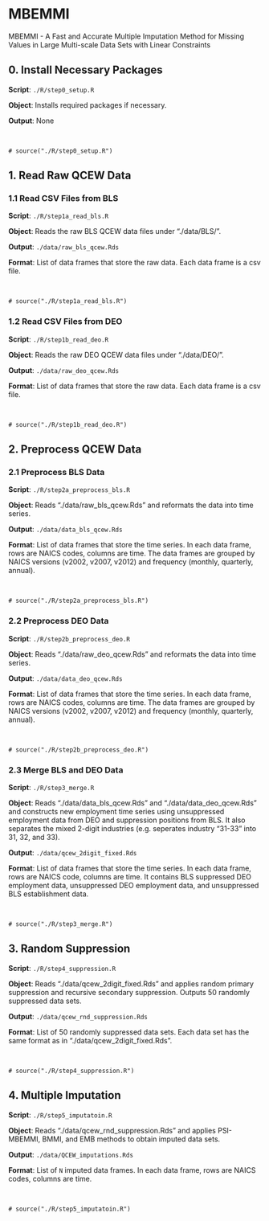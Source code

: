 # MBEMMI
MBEMMI - A Fast and Accurate Multiple Imputation Method for Missing Values in Large Multi-scale Data Sets with Linear Constraints

## 0. Install Necessary Packages

**Script**: `./R/step0_setup.R`

**Object**: Installs required packages if necessary.

**Output**: None

<br>

    # source("./R/step0_setup.R")

## 1. Read Raw QCEW Data

### 1.1 Read CSV Files from BLS

**Script**: `./R/step1a_read_bls.R`

**Object**: Reads the raw BLS QCEW data files under “./data/BLS/”.

**Output**: `./data/raw_bls_qcew.Rds`

**Format**: List of data frames that store the raw data. Each data frame
is a csv file.

<br>

    # source("./R/step1a_read_bls.R")

### 1.2 Read CSV Files from DEO

**Script**: `./R/step1b_read_deo.R`

**Object**: Reads the raw DEO QCEW data files under “./data/DEO/”.

**Output**: `./data/raw_deo_qcew.Rds`

**Format**: List of data frames that store the raw data. Each data frame
is a csv file.

<br>

    # source("./R/step1b_read_deo.R")

## 2. Preprocess QCEW Data

### 2.1 Preprocess BLS Data

**Script**: `./R/step2a_preprocess_bls.R`

**Object**: Reads “./data/raw\_bls\_qcew.Rds” and reformats the data
into time series.

**Output**: `./data/data_bls_qcew.Rds`

**Format**: List of data frames that store the time series. In each data
frame, rows are NAICS codes, columns are time. The data frames are
grouped by NAICS versions (v2002, v2007, v2012) and frequency (monthly,
quarterly, annual).

<br>

    # source("./R/step2a_preprocess_bls.R")

### 2.2 Preprocess DEO Data

**Script**: `./R/step2b_preprocess_deo.R`

**Object**: Reads “./data/raw\_deo\_qcew.Rds” and reformats the data
into time series.

**Output**: `./data/data_deo_qcew.Rds`

**Format**: List of data frames that store the time series. In each data
frame, rows are NAICS codes, columns are time. The data frames are
grouped by NAICS versions (v2002, v2007, v2012) and frequency (monthly,
quarterly, annual).

<br>

    # source("./R/step2b_preprocess_deo.R")

### 2.3 Merge BLS and DEO Data

**Script**: `./R/step3_merge.R`

**Object**: Reads “./data/data\_bls\_qcew.Rds” and
“./data/data\_deo\_qcew.Rds” and constructs new employment time series
using unsuppressed employment data from DEO and suppression positions
from BLS. It also separates the mixed 2-digit industries (e.g. seperates
industry “31-33” into 31, 32, and 33).

**Output**: `./data/qcew_2digit_fixed.Rds`

**Format**: List of data frames that store the time series. In each data
frame, rows are NAICS code, columns are time. It contains BLS suppressed
DEO employment data, unsuppressed DEO employment data, and unsuppressed
BLS establishment data.

<br>

    # source("./R/step3_merge.R")

## 3. Random Suppression

**Script**: `./R/step4_suppression.R`

**Object**: Reads “./data/qcew\_2digit\_fixed.Rds” and applies random
primary suppression and recursive secondary suppression. Outputs 50
randomly suppressed data sets.

**Output**: `./data/qcew_rnd_suppression.Rds`

**Format**: List of 50 randomly suppressed data sets. Each data set has
the same format as in “./data/qcew\_2digit\_fixed.Rds”.

<br>

    # source("./R/step4_suppression.R")

## 4. Multiple Imputation

**Script**: `./R/step5_imputatoin.R`

**Object**: Reads “./data/qcew\_rnd\_suppression.Rds” and applies
PSI-MBEMMI, BMMI, and EMB methods to obtain imputed data sets.

**Output**: `./data/QCEW_imputations.Rds`

**Format**: List of `N` imputed data frames. In each data frame, rows
are NAICS codes, columns are time.

<br>

    # source("./R/step5_imputatoin.R")

